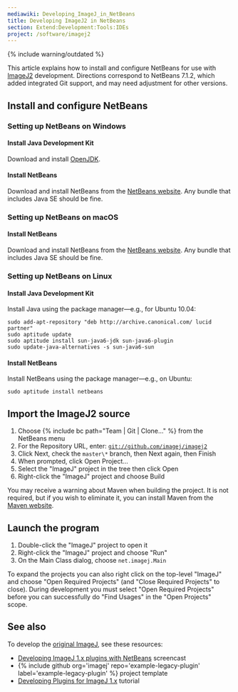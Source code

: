 ```yaml
---
mediawiki: Developing_ImageJ_in_NetBeans
title: Developing ImageJ2 in NetBeans
section: Extend:Development:Tools:IDEs
project: /software/imagej2
---
```


{% include warning/outdated %}

This article explains how to install and configure NetBeans for use with [ImageJ2](/software/imagej2) development. Directions correspond to NetBeans 7.1.2, which added integrated Git support, and may need adjustment for other versions.

## Install and configure NetBeans

### Setting up NetBeans on Windows

#### Install Java Development Kit

Download and install [OpenJDK](https://www.azul.com/downloads/?package=jdk).

#### Install NetBeans

Download and install NetBeans from the [NetBeans website](http://netbeans.org/downloads/). Any bundle that includes Java SE should be fine.

### Setting up NetBeans on macOS

#### Install NetBeans

Download and install NetBeans from the [NetBeans website](http://netbeans.org/downloads/). Any bundle that includes Java SE should be fine.

### Setting up NetBeans on Linux

#### Install Java Development Kit

Install Java using the package manager—e.g., for Ubuntu 10.04:

```shell
sudo add-apt-repository "deb http://archive.canonical.com/ lucid partner"
sudo aptitude update
sudo aptitude install sun-java6-jdk sun-java6-plugin
sudo update-java-alternatives -s sun-java6-sun
```

#### Install NetBeans

Install NetBeans using the package manager—e.g., on Ubuntu:

```shell
sudo aptitude install netbeans
```

## Import the ImageJ2 source

1.  Choose {% include bc path="Team | Git | Clone..." %} from the NetBeans menu
2.  For the Repository URL, enter: [`git://github.com/imagej/imagej2`](git://github.com/imagej/imagej2)
3.  Click Next, check the `master\*` branch, then Next again, then Finish
4.  When prompted, click Open Project...
5.  Select the "ImageJ" project in the tree then click Open
6.  Right-click the "ImageJ" project and choose Build

You may receive a warning about Maven when building the project. It is not required, but if you wish to eliminate it, you can install Maven from the [Maven website](http://maven.apache.org/download.html).

## Launch the program

1.  Double-click the "ImageJ" project to open it
2.  Right-click the "ImageJ" project and choose "Run"
3.  On the Main Class dialog, choose `net.imagej.Main`

To expand the projects you can also right click on the top-level "ImageJ" and choose "Open Required Projects" (and "Close Required Projects" to close). During development you must select "Open Required Projects" before you can successfully do "Find Usages" in the "Open Projects" scope.

## See also

To develop the [original ImageJ](/software/imagej), see these resources:

-   [Developing ImageJ 1.x plugins with NetBeans](https://www.youtube.com/watch?v=Ac-6gJ2eRb0) screencast
-   {% include github org='imagej' repo='example-legacy-plugin' label='example-legacy-plugin' %} project template
-   [Developing Plugins for ImageJ 1.x](/develop/ij1-plugins) tutorial
